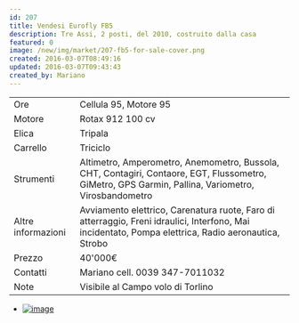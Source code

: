 ```yaml
---
id: 207
title: Vendesi Eurofly FB5
description: Tre Assi, 2 posti, del 2010, costruito dalla casa
featured: 0
image: /new/img/market/207-fb5-for-sale-cover.png
created: 2016-03-07T08:49:16
updated: 2016-03-07T09:43:43
created_by: Mariano
---
```


|                    |                                                                                                                                                      |
| ------------------ | ---------------------------------------------------------------------------------------------------------------------------------------------------- |
| Ore                | Cellula 95, Motore 95                                                                                                                                |
| Motore             | Rotax 912 100 cv                                                                                                                                     |
| Elica              | Tripala                                                                                                                                              |
| Carrello           | Triciclo                                                                                                                                             |
| Strumenti          | Altimetro, Amperometro, Anemometro, Bussola, CHT, Contagiri, Contaore, EGT, Flussometro, GiMetro, GPS Garmin, Pallina, Variometro, Virosbandometro   |
| Altre informazioni | Avviamento elettrico, Carenatura ruote, Faro di atterraggio, Freni idraulici, Interfono, Mai incidentato, Pompa elettrica, Radio aeronautica, Strobo |
| Prezzo             | 40'000€                                                                                                                                              |
| Contatti           | Mariano cell. 0039 347-7011032                                                                                                                       |
| Note               | Visibile al Campo volo di Torlino                                                                                                                    |

- [![image](/new/img/market/207-fb5-for-sale.jpg)](/new/img/market/207-fb5-for-sale.jpg)
